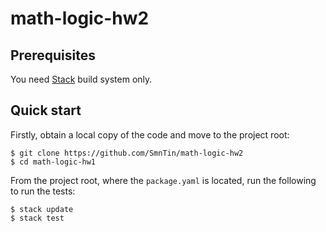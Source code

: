 # math-logic-hw2

## Prerequisites

You need [Stack](https://docs.haskellstack.org/en/stable/README/) build system only.

## Quick start

Firstly, obtain a local copy of the code and move to the project root:
```console
$ git clone https://github.com/SmnTin/math-logic-hw2
$ cd math-logic-hw1
```

From the project root, where the `package.yaml` is located, run the following to run the tests:
```console
$ stack update
$ stack test
```